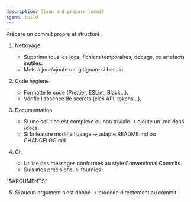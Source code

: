 ```yaml
---
description: Clean and prepare commit
agent: build
---
```


Prépare un commit propre et structuré :

1. Nettoyage
   - Supprime tous les logs, fichiers temporaires, debugs, ou artefacts inutiles.
   - Mets à jour/ajoute un .gitignore si besoin.

2. Code hygiene
   - Formatte le code (Prettier, ESLint, Black…).
   - Vérifie l’absence de secrets (clés API, tokens…).

3. Documentation
   - Si une solution est complexe ou non triviale → ajoute un .md dans /docs.
   - Si la feature modifie l’usage → adapte README.md ou CHANGELOG.md.

4. Git
   - Utilise des messages conformes au style Conventional Commits.
   - Suis mes précisions, si fournies :

"$ARGUMENTS"

5. Si aucun argument n’est donné → procède directement au commit.
